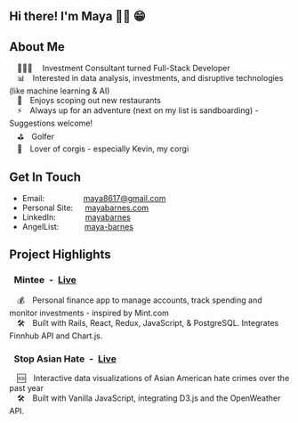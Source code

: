 ## Hi there! I'm Maya 👋🏼 😁

## About Me
&emsp;👩🏻‍💼&emsp;&nbsp;Investment Consultant turned Full-Stack Developer <br/>
&emsp;📊&emsp;Interested in data analysis, investments, and disruptive technologies (like machine learning & AI) <br/>
&emsp;🍣&emsp;Enjoys scoping out new restaurants <br/>
&emsp;⚡️&emsp;Always up for an adventure (next on my list is sandboarding) - Suggestions welcome! <br/>
&emsp;⛳️&emsp;Golfer <br/>
&emsp;🐶&emsp;Lover of corgis - especially Kevin, my corgi <br/>

## Get In Touch

* Email:&emsp;&emsp;&emsp;&emsp;&emsp;maya8617@gmail.com
* Personal Site: &emsp;&nbsp;[mayabarnes.com](https://mayabarnes.com/)
* LinkedIn: &emsp;&emsp;&ensp;&ensp;&ensp;[mayabarnes](https://www.linkedin.com/in/mayabarnes/)
* AngelList: &emsp;&emsp;&emsp;[maya-barnes](https://angel.co/u/maya-barnes)

## Project Highlights
### &ensp;Mintee&ensp;-&ensp;[Live](https://mintee.herokuapp.com/)
&ensp;&ensp;💰&emsp;Personal finance app to manage accounts, track spending and monitor investments - inspired by Mint.com <br/>
&ensp;&ensp;🛠&emsp;Built with Rails, React, Redux, JavaScript, & PostgreSQL. Integrates Finnhub API and Chart.js.

### &ensp;Stop Asian Hate&ensp;-&ensp;[Live](https://stop-asian-hate.herokuapp.com/)
&ensp;&ensp;🆘&emsp;Interactive data visualizations of Asian American hate crimes over the past year  <br/>
&ensp;&ensp;🛠&emsp;Built with Vanilla JavaScript, integrating D3.js and the OpenWeather API.

<!-- * Email:&emsp;maya8617@gmail.com
* [Personal Site](https://mayabarnes.com/)
* [LinkedIn](https://www.linkedin.com/in/mayabarnes/)
* [AngelList](https://angel.co/u/maya-barnes)  -->

<!--
**mayagbarnes/mayagbarnes** is a ✨ _special_ ✨ repository because its `README.md` (this file) appears on your GitHub profile.

Here are some ideas to get you started:

- 🔭 I’m currently working on ...
- 🌱 I’m currently learning ...
- 👯 I’m looking to collaborate on ...
- 🤔 I’m looking for help with ...
- 💬 Ask me about ...
- 📫 How to reach me: ...
- 😄 Pronouns: ...
- ⚡ Fun fact: ...


## Projects
### Mintee 
Personal Finance App to manage accounts, track spending and monitor investments - inspired by Mint.com &emsp;&nbsp;[Check It Out](https://mintee.herokuapp.com/)
* Built with Rails, React, Redux, JavaScript, & PostgreSQL. Integrates Finnhub API and Chart.js.

### Stop Asian Hate
&emsp;&nbsp;[Check It Out](https://stop-asian-hate.herokuapp.com/)
* Interactive data visualizations of Asian American hate crimes over the past year.
* Built with Vanilla JavaScript, integrating D3.js and the OpenWeather API.

### BudgetHack$ 
&emsp;&nbsp;[Check It Out](https://budgethacks.herokuapp.com/)
* Single-page app where users create a budget, manage spending, and earn points towards rewards.
* Built with React, Redux, Express, Node, and MongoDB. Integrates Chart.js.

-->
